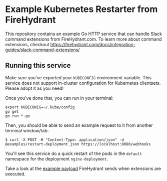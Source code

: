 # Example Kubernetes Restarter from FireHydrant

This repository contains an example Go HTTP service that can handle Slack command extensions from FireHydrant.com. To learn more about command extensions, checkout https://firehydrant.com/docs/integration-guides/slack-command-extensions/

## Running this service

Make sure you've exported your `KUBECONFIG` environment variable. This service does not support in-cluster configuration for Kubernetes clientsets. Please adopt it as you need!

Once you've done that, you can run in your terminal:

```
export KUBECONIG=~/.kube/config
go get
go run *.go
```

Then, you should be able to send an example request to it from another terminal window/tab:

```
$ curl -X POST -H "Content-Type: application/json" -d @examples/restart-deployment.json https://localhost:8080/webhooks
```

You'll see this service do a quick restart of the pods in the `default` namespace for the deployment `nginx-deployment`.

Take a look at the [example payload](examples/restart-deployment.json) FireHydrant sends when extensions are executed.
